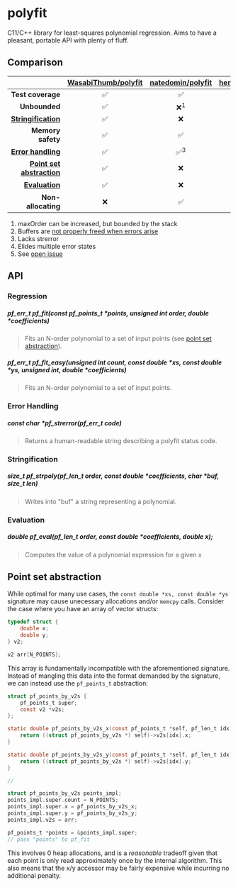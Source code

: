 # polyfit
C11/C++ library for least-squares polynomial regression.
Aims to have a pleasant, portable API
with plenty of fluff.

## Comparison
|                                                     | [WasabiThumb/polyfit](https://github.com/WasabiThumb/polyfit) | [natedomin/polyfit](https://github.com/natedomin/polyfit) | [henryfo/polyfit](https://github.com/henryfo/polyfit) |
| --------------------------------------------------: | :-----------------------------------------------------------: | :-------------------------------------------------------: | :---------------------------------------------------: |
| **Test coverage**                                   | ✅                                                             | ✅                                                         | ✅                                                    |
| **Unbounded**                                       | ✅                                                             | ❌<sup>1</sup>                                             | ✅                                                    |
| [**Stringification**](#stringification)             | ✅                                                             | ❌                                                         | ✅                                                    |
| **Memory safety**                                   | ✅                                                             | ✅                                                         | ❌<sup>2</sup>                                        |
| [**Error handling**](#error-handling)               | ✅                                                             | ✅<sup>3</sup>                                             | ✅<sup>3</sup> <sup>4</sup>                           |
| [**Point set abstraction**](#point-set-abstraction) | ✅                                                             | ❌                                                         | ❌                                                    |
| [**Evaluation**](#evaluation)                       | ✅                                                             | ❌                                                         | ❌<sup>5</sup>                                        |
| **Non-allocating**                                  | ❌                                                             | ✅                                                         | ❌                                                    |

1. maxOrder can be increased, but bounded by the stack
2. Buffers are [not properly freed when errors arise](https://github.com/henryfo/polyfit/blob/a4e4ab87857279eeb4af3678ebcb3bfbe09c4569/src/polyfit.c#L152)
3. Lacks strerror
4. Elides multiple error states
5. See [open issue](https://github.com/natedomin/polyfit/issues/1)

## API
### Regression
##### pf_err_t pf_fit(const pf_points_t *points, unsigned int order, double *coefficients)
> Fits an N-order polynomial to a set of input points (see [point set abstraction](#point-set-abstraction)).

##### pf_err_t pf_fit_easy(unsigned int count, const double *xs, const double *ys, unsigned int, double *coefficients)
> Fits an N-order polynomial to a set of input points.

### Error Handling
##### const char *pf_strerror(pf_err_t code)
> Returns a human-readable string describing a polyfit status code.

### Stringification
##### size_t pf_strpoly(pf_len_t order, const double *coefficients, char *buf, size_t len)
> Writes into "buf" a string representing a polynomial.

### Evaluation
##### double pf_eval(pf_len_t order, const double *coefficients, double x);
> Computes the value of a polynomial expression for a given x

## Point set abstraction
While optimal for many use cases, the ``const double *xs, const double *ys`` signature
may cause unecessary allocations and/or ``memcpy`` calls. Consider the case where you have
an array of vector structs:
```c
typedef struct {
    double x;
    double y;
} v2;

v2 arr[N_POINTS];
```
This array is fundamentally incompatible with the aforementioned signature. Instead of mangling this
data into the format demanded by the signature, we can instead use the ``pf_points_t`` abstraction:
```c
struct pf_points_by_v2s {
    pf_points_t super;
    const v2 *v2s;
};

static double pf_points_by_v2s_x(const pf_points_t *self, pf_len_t idx) {
    return ((struct pf_points_by_v2s *) self)->v2s[idx].x;
}

static double pf_points_by_v2s_y(const pf_points_t *self, pf_len_t idx) {
    return ((struct pf_points_by_v2s *) self)->v2s[idx].y;
}

//

struct pf_points_by_v2s points_impl;
points_impl.super.count = N_POINTS;
points_impl.super.x = pf_points_by_v2s_x;
points_impl.super.y = pf_points_by_v2s_y;
points_impl.v2s = arr;

pf_points_t *points = &points_impl.super;
// pass "points" to pf_fit
```
This involves 0 heap allocations, and is a *reasonable* tradeoff given that each point
is only read approximately once by the internal algorithm. This also means that the x/y accessor may be fairly
expensive while incurring no additional penalty.
